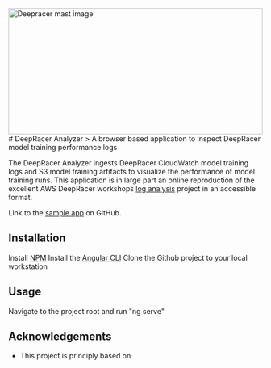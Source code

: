<img src="./src/assets/images/deepracer-background.png" alt="Deepracer mast image" width="100%" height="250px"/>
# DeepRacer Analyzer
> A browser based application to inspect DeepRacer model training performance logs

The DeepRacer Analyzer ingests DeepRacer CloudWatch model training logs and S3 model training artifacts to visualize the performance of model training runs. 
This application is in large part an online reproduction of the excellent AWS DeepRacer workshops [log analysis](https://github.com/aws-samples/aws-deepracer-workshops/tree/master/log-analysis) project
in an accessible format.

Link to the [sample app](https://soblenes32.github.io/deep-racer-analyzer/) on GitHub.

## Installation

Install [NPM](https://nodejs.org/en/)
Install the [Angular CLI](https://cli.angular.io/)
Clone the Github project to your local workstation

## Usage

Navigate to the project root and run "ng serve"

## Acknowledgements
- This project is principly based on 
